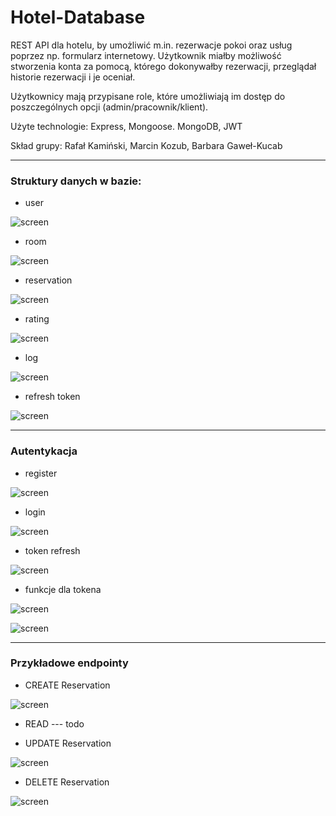 

# Hotel-Database

REST API dla hotelu, by umożliwić m.in. rezerwacje pokoi oraz usług poprzez np. formularz internetowy. Użytkownik miałby możliwość stworzenia konta za pomocą, którego dokonywałby rezerwacji, przeglądał historie rezerwacji i je oceniał.

Użytkownicy mają przypisane role, które umożliwiają im dostęp do poszczególnych opcji (admin/pracownik/klient).

Użyte technologie: Express, Mongoose. MongoDB, JWT


Skład grupy: Rafał Kamiński, Marcin Kozub, Barbara Gaweł-Kucab  


---

 ### Struktury danych w bazie:
 * user
 
 ![screen](https://github.com/Cozoob/Hotel-Database/blob/main/imgs/user-module.png?raw=true)
 
 
 * room
 
  ![screen](https://github.com/Cozoob/Hotel-Database/blob/main/imgs/room-module.png?raw=true)
  
  
 * reservation
 
 ![screen](https://github.com/Cozoob/Hotel-Database/blob/main/imgs/reservations-module.png?raw=true)
 
 
 * rating
 
  ![screen](https://github.com/Cozoob/Hotel-Database/blob/main/imgs/rating-module.png?raw=true)
  
  
 * log
 
 ![screen](https://github.com/Cozoob/Hotel-Database/blob/main/imgs/log-module.png?raw=true)
 
 
 * refresh token
 
  ![screen](https://github.com/Cozoob/Hotel-Database/blob/main/imgs/refreshtoken-module.png?raw=true)


---

 ### Autentykacja

* register

![screen](https://github.com/Cozoob/Hotel-Database/blob/main/imgs/auth-register.png?raw=true)

* login

![screen](https://github.com/Cozoob/Hotel-Database/blob/main/imgs/auth-login.png?raw=true)

* token refresh

![screen](https://github.com/Cozoob/Hotel-Database/blob/main/imgs/auth-tokenrefresh.png?raw=true)

* funkcje dla tokena

![screen](https://github.com/Cozoob/Hotel-Database/blob/main/imgs/auth-signaccessfun.png?raw=true)

![screen](https://github.com/Cozoob/Hotel-Database/blob/main/imgs/auth-setrefreshtokenfun.png?raw=true)

---

 ### Przykładowe endpointy
 
* CREATE Reservation

![screen](https://github.com/Cozoob/Hotel-Database/blob/main/imgs/example-create.png?raw=true)


* READ --- todo

* UPDATE Reservation

![screen](https://github.com/Cozoob/Hotel-Database/blob/main/imgs/example-update.png?raw=true)


* DELETE Reservation

![screen](https://github.com/Cozoob/Hotel-Database/blob/main/imgs/example-delete.png?raw=true)
